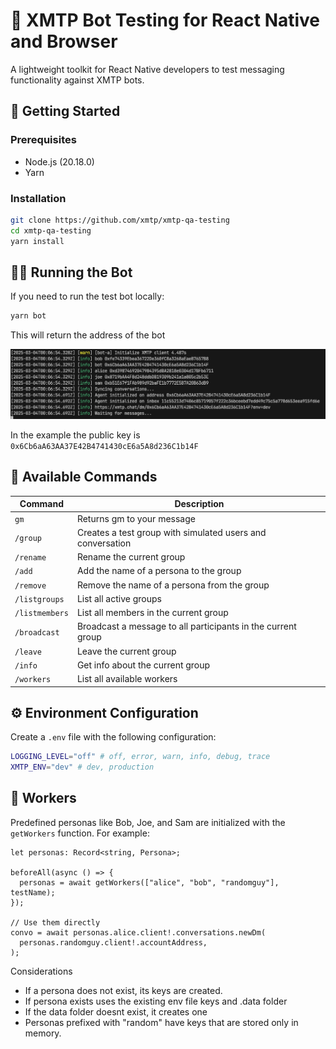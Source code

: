 # 🤖 XMTP Bot Testing for React Native and Browser

A lightweight toolkit for React Native developers to test messaging functionality against XMTP bots.

## 🚀 Getting Started

### Prerequisites

- Node.js (20.18.0)
- Yarn

### Installation

```bash
git clone https://github.com/xmtp/xmtp-qa-testing
cd xmtp-qa-testing
yarn install
```

## 🏃‍♂️ Running the Bot

If you need to run the test bot locally:

```bash
yarn bot
```

This will return the address of the bot

![](/media/test.png)

In the example the public key is `0x6Cb6aA63AA37E42B4741430cE6a5A8d236C1b14F`

## 💬 Available Commands

| Command        | Description                                                  |
| -------------- | ------------------------------------------------------------ |
| `gm`           | Returns gm to your message                                   |
| `/group`       | Creates a test group with simulated users and conversation   |
| `/rename`      | Rename the current group                                     |
| `/add`         | Add the name of a persona to the group                       |
| `/remove`      | Remove the name of a persona from the group                  |
| `/listgroups`  | List all active groups                                       |
| `/listmembers` | List all members in the current group                        |
| `/broadcast`   | Broadcast a message to all participants in the current group |
| `/leave`       | Leave the current group                                      |
| `/info`        | Get info about the current group                             |
| `/workers`     | List all available workers                                   |

## ⚙️ Environment Configuration

Create a `.env` file with the following configuration:

```bash
LOGGING_LEVEL="off" # off, error, warn, info, debug, trace
XMTP_ENV="dev" # dev, production
```

## 🧰 Workers

Predefined personas like Bob, Joe, and Sam are initialized with the `getWorkers` function. For example:

```tsx
let personas: Record<string, Persona>;

beforeAll(async () => {
  personas = await getWorkers(["alice", "bob", "randomguy"], testName);
});

// Use them directly
convo = await personas.alice.client!.conversations.newDm(
  personas.randomguy.client!.accountAddress,
);
```

Considerations

- If a persona does not exist, its keys are created.
- If persona exists uses the existing env file keys and .data folder
- If the data folder doesnt exist, it creates one
- Personas prefixed with "random" have keys that are stored only in memory.
